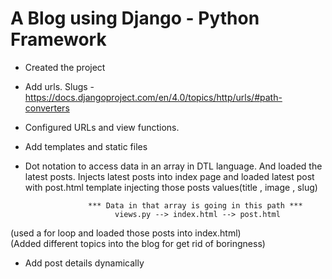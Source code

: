 A Blog using Django - Python Framework
============
* Created the project
* Add urls. Slugs - https://docs.djangoproject.com/en/4.0/topics/http/urls/#path-converters
* Configured URLs and view functions.
* Add templates and static files
* Dot notation to access data in an array in DTL language. And loaded the latest posts.  Injects latest posts into index page and loaded latest post with post.html template injecting those posts values(title , image , slug)
                        
                    *** Data in that array is going in this path ***
                          views.py --> index.html --> post.html 

(used a for loop and loaded those posts into index.html)  
(Added different topics into the blog for get rid of boringness)

* Add post details dynamically
